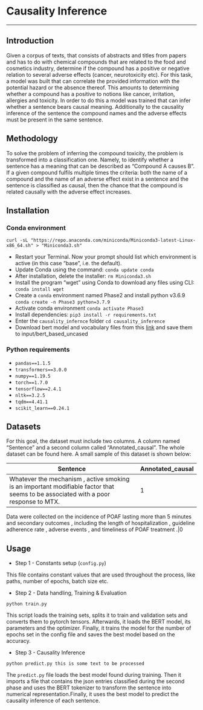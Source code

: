 # Causality Inference
---
## Introduction
Given a corpus of texts, that consists of abstracts and titles from papers and has to do with chemical compounds that are related to the food and cosmetics industry, determine if the compound has a positive or negative relation to several adverse effects (cancer, neurotoxicity etc). For this task, a model was built that can correlate the provided information with the potential hazard or the absence thereof. This amounts to determining whether a compound has a positive to notions like cancer, irritation, allergies and toxicity. In order to do this a model was trained that can infer whether a sentence bears causal meaning. Additionally to the causality inference of the sentence the compound names and the adverse effects must be present in the same sentence.

## Methodology
To solve the problem of inferring the compound toxicity, the problem is transformed into a classification one. Namely, to identify whether a sentence has a meaning that can be described as “Compound A causes B”. If a given compound fulfils multiple times the criteria: both the name of a compound and the name of an adverse effect exist in a sentence and the sentence is classified as causal, then the chance that the compound is related causally with the adverse effect increases.

## Installation
### Conda environment
`curl -sL "https://repo.anaconda.com/miniconda/Miniconda3-latest-Linux-x86_64.sh" > "Miniconda3.sh"`
* Restart your Terminal. Now your prompt should list which environment is active (in this case “base”, i.e. the default).
*    Update Conda using the command:
`conda update conda`
*    After installation, delete the installer:
`rm Miniconda3.sh`
*    Install the program “wget” using Conda to download any files using CLI:
`conda install wget`
*    Create a `conda` environment named Phase2 and install python v3.6.9
`conda create -n Phase3 python=3.7.9`
*    Activate conda environment 
`conda activate Phase3`
*    Install dependencies:
`pip3 install -r requirements.txt`
*    Enter the `causality_infernce` folder `cd causality_inference`
*    Download bert model and vocabulary files from this [link](https://archive.org/details/CausalySmall) and save them to input/bert_based_uncased

### Python requirements
* `pandas==1.1.5`
* `transformers==3.0.0`
* `numpy==1.19.5`
* `torch==1.7.0`
* `tensorflow==2.4.1`
* `nltk==3.2.5`
* `tqdm==4.41.1`
* `scikit_learn==0.24.1`


## Datasets
For this goal, the dataset must include two columns. A column named “Sentence” and a second column called “Annotated_causal”. The whole dataset can be found here. A small sample of this dataset is shown below:

Sentence|Annotated_causal
-|-
Whatever the mechanism , active smoking is an important modifiable factor that seems to be associated with a poor response to MTX.|1

Data were collected on the incidence of POAF lasting more than 5 minutes and secondary outcomes , including the length of hospitalization , guideline adherence rate , adverse events , and timeliness of POAF treatment .|0

## Usage
* Step 1 - Constants setup (`config.py`)

This file contains constant values that are used throughout the process, like paths, number of epochs, batch size etc. 

* Step 2 - Data handling, Training & Evaluation

`python train.py`

This script loads the training sets, splits it to train and validation sets and converts them to pytorch tensors. Afterwards, it loads the BERT model, its parameters and the optimizer. Finally, it trains the model for the number of epochs set in the config file and saves the best model based on the accuracy.


* Step 3 - Causality Inference

`python predict.py this is some text to be processed`

The `predict.py` file loads the best model found during training. Then it imports a file that contains the json entries classified during the second phase and uses the BERT tokenizer to transform the sentence into numerical representation.Finally, it uses the best model to predict the causality inference of each sentence.
